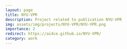 ```yaml
---
layout: page
title: NYU-VPR
description: Project related to publication NYU-VPR
img: assets/img/projects/NYU-VPR/NYU-VPR.png
importance: 2
redirect: https://ai4ce.github.io/NYU-VPR/
category: work
---
```

